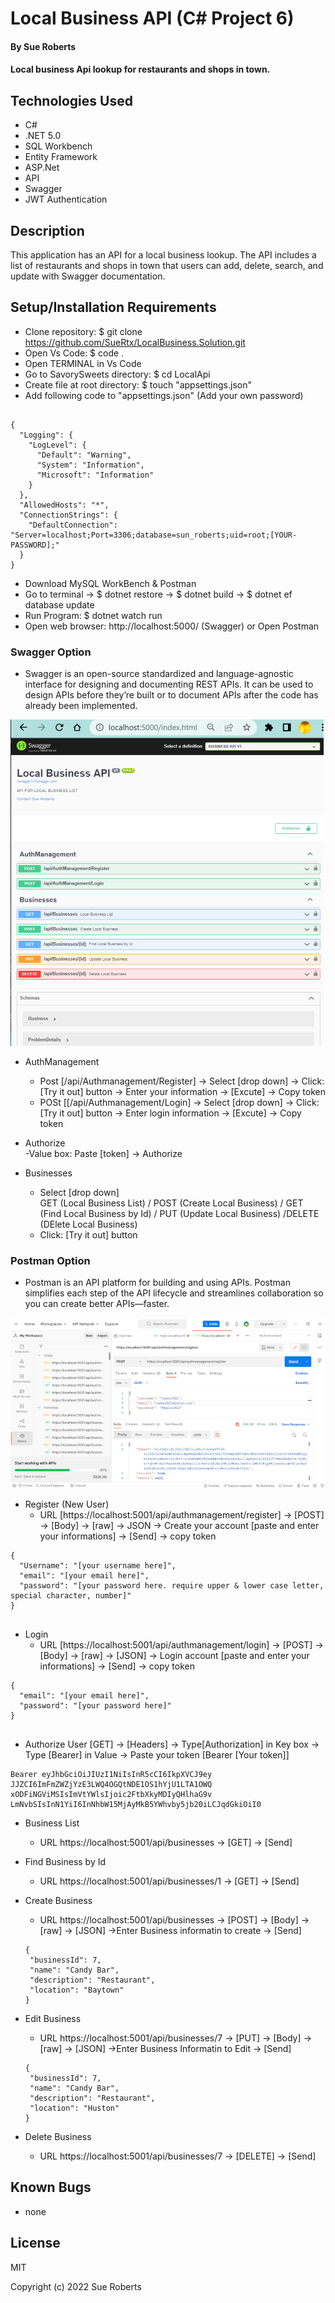 # Local Business API (C# Project 6)

#### By Sue Roberts

####  Local business Api lookup for restaurants and shops in town.

## Technologies Used

* C#
* .NET 5.0
* SQL Workbench
* Entity Framework
* ASP.Net 
* API
* Swagger
* JWT Authentication

## Description

This application has an API for a local business lookup. The API includes a list of restaurants and shops in town that users can add, delete, search, and update with Swagger documentation.

## Setup/Installation Requirements

* Clone repository: $ git clone https://github.com/SueRtx/LocalBusiness.Solution.git 
* Open Vs Code: $ code .   
* Open TERMINAL in Vs Code
* Go to SavorySweets directory: $ cd LocalApi
* Create file at root directory: $ touch "appsettings.json"
* Add following code to "appsettings.json" (Add your own password)
```

{
  "Logging": {
    "LogLevel": {
      "Default": "Warning",
      "System": "Information",
      "Microsoft": "Information"
    }
  },
  "AllowedHosts": "*",
  "ConnectionStrings": {
    "DefaultConnection": "Server=localhost;Port=3306;database=sun_roberts;uid=root;[YOUR-PASSWORD];"
  }
}

``` 
* Download MySQL WorkBench & Postman 
* Go to terminal  → $ dotnet restore → $ dotnet build → $ dotnet ef database update
* Run Program: $ dotnet watch run  
* Open web browser: http://localhost:5000/  (Swagger) or Open Postman

### Swagger Option

* Swagger is an open-source standardized and language-agnostic interface for designing and documenting REST APIs. It can be used to design APIs before they’re built or to document APIs after the code has already been implemented.

 ![Swagger](/LocalApi/image/swagger.png)
 
* AuthManagement    
   - Post [/api/Authmanagement/Register] → Select [drop down] → Click: [Try it out] button → Enter your information → [Excute] → Copy token  
   - POSt [[/api/Authmanagement/Login] → Select [drop down] → Click: [Try it out] button → Enter login information → [Excute] → Copy token  
   
* Authorize    
   -Value box: Paste [token] → Authorize  
   
* Businesses    
   - Select [drop down]    
     GET (Local Business List) / POST (Create Local Business) / GET (Find Local Business by Id)  /  PUT (Update Local Business) /DELETE (DElete Local Business)   
   - Click: [Try it out] button  
  
### Postman Option
* Postman is an API platform for building and using APIs. Postman simplifies each step of the API lifecycle and streamlines collaboration so you can create better APIs—faster.
  
 ![Postman](/LocalApi/image/postman.png)
  
* Register (New User) 
  - URL [https://localhost:5001/api/authmanagement/register] → [POST] → [Body] → [raw] → JSON → Create your account [paste and enter your informations] → [Send] → copy token 
```
{
  "Username": "[your username here]",
  "email": "[your email here]",
  "password": "[your password here. require upper & lower case letter, special character, number]"
}
  
```
  
* Login   
  - URL [https://localhost:5001/api/authmanagement/login]  → [POST] → [Body] → [raw] → [JSON] → Login  account [paste and enter your informations]  → [Send]  → copy token  
  
``` 
{
  "email": "[your email here]",
  "password": "[your password here]"
}
  
```
* Authorize User
  [GET] → [Headers] → Type[Authorization] in Key box → Type [Bearer] in Value → Paste your token [Bearer [Your token]]  
  
```
Bearer eyJhbGciOiJIUzI1NiIsInR5cCI6IkpXVCJ9ey
JJZCI6ImFmZWZjYzE3LWQ4OGQtNDE1OS1hYjU1LTA1OWQ
xODFiNGViMSIsImVtYWlsIjoic2FtbXkyMDIyQHlhaG9v
LmNvbSIsInN1YiI6InNhbW15MjAyMkB5YWhvby5jb20iLCJqdGkiOiI0

```  
  
* Business List  
   - URL https://localhost:5001/api/businesses → [GET]  → [Send]    
   
* Find Business by Id  
   - URL https://localhost:5001/api/businesses/1 → [GET]  → [Send]    
  
* Create Business    
   - URL https://localhost:5001/api/businesses → [POST] → [Body] → [raw] → [JSON] →Enter Business informatin to create → [Send]      
  
   ``` 
  {
    "businessId": 7,
    "name": "Candy Bar",
    "description": "Restaurant",
    "location": "Baytown"
  }
  
  ```  
   
* Edit Business   
   - URL https://localhost:5001/api/businesses/7 → [PUT] → [Body] → [raw] → [JSON] →Enter Business Informatin to Edit → [Send]   
   
   ``` 
  {
    "businessId": 7,
    "name": "Candy Bar",
    "description": "Restaurant",
    "location": "Huston"
  }
  
  ```  
   
* Delete Business    
   - URL https://localhost:5001/api/businesses/7 → [DELETE]  → [Send]    
   
## Known Bugs

* none

## License

MIT

Copyright (c) 2022 Sue Roberts